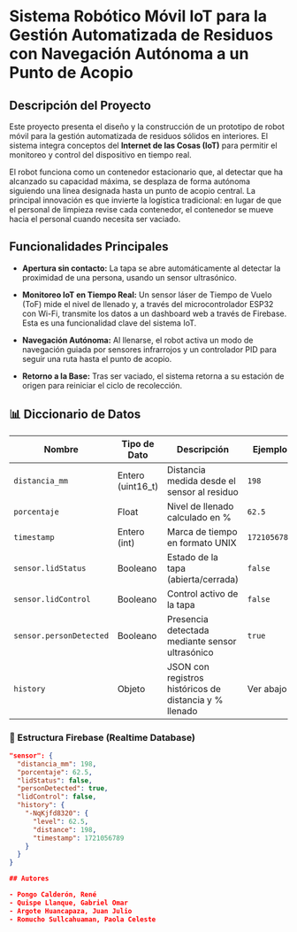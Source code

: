 # Sistema Robótico Móvil IoT para la Gestión Automatizada de Residuos con Navegación Autónoma a un Punto de Acopio

## Descripción del Proyecto

Este proyecto presenta el diseño y la construcción de un prototipo de robot móvil para la gestión automatizada de residuos sólidos en interiores. El sistema integra conceptos del **Internet de las Cosas (IoT)** para permitir el monitoreo y control del dispositivo en tiempo real.

El robot funciona como un contenedor estacionario que, al detectar que ha alcanzado su capacidad máxima, se desplaza de forma autónoma siguiendo una línea designada hasta un punto de acopio central. La principal innovación es que invierte la logística tradicional: en lugar de que el personal de limpieza revise cada contenedor, el contenedor se mueve hacia el personal cuando necesita ser vaciado.

## Funcionalidades Principales

- **Apertura sin contacto:** La tapa se abre automáticamente al detectar la proximidad de una persona, usando un sensor ultrasónico.

- **Monitoreo IoT en Tiempo Real:** Un sensor láser de Tiempo de Vuelo (ToF) mide el nivel de llenado y, a través del microcontrolador ESP32 con Wi-Fi, transmite los datos a un dashboard web a través de Firebase. Esta es una funcionalidad clave del sistema IoT.

- **Navegación Autónoma:** Al llenarse, el robot activa un modo de navegación guiada por sensores infrarrojos y un controlador PID para seguir una ruta hasta el punto de acopio.

- **Retorno a la Base:** Tras ser vaciado, el sistema retorna a su estación de origen para reiniciar el ciclo de recolección.

## 📊 Diccionario de Datos

| Nombre                  | Tipo de Dato      | Descripción                                               | Ejemplo               |
|------------------------|-------------------|-----------------------------------------------------------|------------------------|
| `distancia_mm`         | Entero (uint16_t) | Distancia medida desde el sensor al residuo               | `198`                 |
| `porcentaje`           | Float             | Nivel de llenado calculado en %                           | `62.5`                |
| `timestamp`            | Entero (int)      | Marca de tiempo en formato UNIX                          | `1721056789`          |
| `sensor.lidStatus`     | Booleano          | Estado de la tapa (abierta/cerrada)                      | `false`               |
| `sensor.lidControl`    | Booleano          | Control activo de la tapa                                 | `false`               |
| `sensor.personDetected`| Booleano          | Presencia detectada mediante sensor ultrasónico           | `true`                |
| `history`              | Objeto            | JSON con registros históricos de distancia y % llenado    | Ver abajo             |

### 🔁 Estructura Firebase (Realtime Database)

```json
"sensor": {
  "distancia_mm": 198,
  "porcentaje": 62.5,
  "lidStatus": false,
  "personDetected": true,
  "lidControl": false,
  "history": {
    "-NqKjfd8320": {
      "level": 62.5,
      "distance": 198,
      "timestamp": 1721056789
    }
  }
}

## Autores

- Pongo Calderón, René  
- Quispe Llanque, Gabriel Omar  
- Argote Huancapaza, Juan Julio  
- Romucho Sullcahuaman, Paola Celeste

